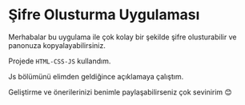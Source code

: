 # Şifre Olusturma Uygulaması

Merhabalar bu uygulama ile çok kolay bir şekilde şifre olusturabilir ve panonuza kopyalayabilirsiniz.


Projede `HTML-CSS-JS` kullandım. 


Js bölümünü elimden geldiğince açıklamaya çalıştım.


Geliştirme ve önerilerinizi benimle paylaşabilirseniz çok sevinirim 😊
